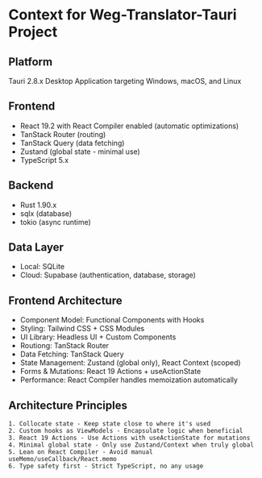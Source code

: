 # Context for Weg-Translator-Tauri Project

## Platform

Tauri 2.8.x Desktop Application targeting Windows, macOS, and Linux

## Frontend

- React 19.2 with React Compiler enabled (automatic optimizations)
- TanStack Router (routing)
- TanStack Query (data fetching)
- Zustand (global state - minimal use)
- TypeScript 5.x

## Backend

- Rust 1.90.x
- sqlx (database)
- tokio (async runtime)

## Data Layer

- Local: SQLite
- Cloud: Supabase (authentication, database, storage)

## Frontend Architecture

- Component Model: Functional Components with Hooks
- Styling: Tailwind CSS + CSS Modules
- UI Library: Headless UI + Custom Components
- Routiong: TanStack Router
- Data Fetching: TanStack Query
- State Management: Zustand (global only), React Context (scoped)
- Forms & Mutations: React 19 Actions + useActionState
- Performance: React Compiler handles memoization automatically

## Architecture Principles

    1. Collocate state - Keep state close to where it's used
    2. Custom hooks as ViewModels - Encapsulate logic when beneficial
    3. React 19 Actions - Use Actions with useActionState for mutations
    4. Minimal global state - Only use Zustand/Context when truly global
    5. Lean on React Compiler - Avoid manual useMemo/useCallback/React.memo
    6. Type safety first - Strict TypeScript, no any usage